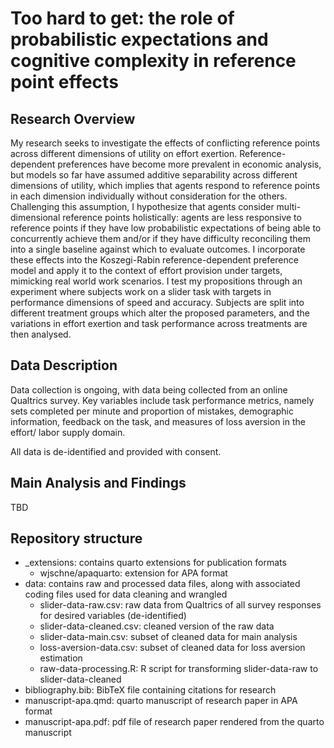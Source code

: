 # Too hard to get: the role of probabilistic expectations and cognitive complexity in reference point effects

## Research Overview

My research seeks to investigate the effects of conflicting reference points
across different dimensions of utility on effort exertion. Reference-dependent
preferences have become more prevalent in economic analysis, but models so far
have assumed additive separability across different dimensions of utility, which
implies that agents respond to reference points in each dimension individually
without consideration for the others. Challenging this assumption, I hypothesize
that agents consider multi-dimensional reference points holistically: agents are
less responsive to reference points if they have low probabilistic expectations
of being able to concurrently achieve them and/or if they have difficulty 
reconciling them into a single baseline against which to evaluate outcomes. I
incorporate these effects into the Koszegi-Rabin reference-dependent preference
model and apply it to the context of effort provision under targets, mimicking
real world work scenarios. I test my propositions through an experiment where
subjects work on a slider task with targets in performance dimensions of speed
and accuracy. Subjects are split into different treatment groups which alter
the proposed parameters, and the variations in effort exertion and task performance
across treatments are then analysed.

## **Data Description**

Data collection is ongoing, with data being collected from an online Qualtrics survey.
Key variables include task performance metrics, namely sets completed per minute
and proportion of mistakes, demographic information, feedback on the task, and
measures of loss aversion in the effort/ labor supply domain.

All data is de-identified and provided with consent.

## **Main Analysis and Findings**

TBD

## **Repository structure**

* _extensions: contains quarto extensions for publication formats
    * wjschne/apaquarto: extension for APA format
* data: contains raw and processed data files, along with associated coding files used for data cleaning and wrangled
    * slider-data-raw.csv: raw data from Qualtrics of all survey responses for desired variables (de-identified)
    * slider-data-cleaned.csv: cleaned version of the raw data
    * slider-data-main.csv: subset of cleaned data for main analysis
    * loss-aversion-data.csv: subset of cleaned data for loss aversion estimation
    * raw-data-processing.R: R script for transforming slider-data-raw to slider-data-cleaned
* bibliography.bib: BibTeX file containing citations for research
* manuscript-apa.qmd: quarto manuscript of research paper in APA format
* manuscript-apa.pdf: pdf file of research paper rendered from the quarto manuscript


